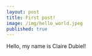```yaml
---
layout: post
title: First post!
image: /img/hello_world.jpeg
published: true
---
```


Hello, my name is Claire Dubiel!
